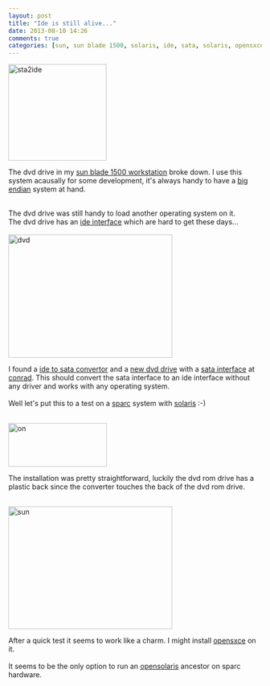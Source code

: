 ```yaml
---
layout: post
title: "Ide is still alive..."
date: 2013-08-10 14:26
comments: true
categories: [sun, sun blade 1500, solaris, ide, sata, solaris, opensxce] 
---
```

<img src="{{ '/images/sta2ide_0.jpg'  | relative_url }}" class="right" width="195" height="192" alt="sta2ide" /> 
<p>
The dvd drive in my <a href="http://en.wikipedia.org/wiki/Sun_Blade_(workstation)">sun blade 1500 workstation</a> broke down. I use this system acausally for some development, it's always handy to have a <a href="http://en.wikipedia.org/wiki/Endianness">big endian</a> system at hand.<br /><br />
</p>
The dvd drive was still handy to load another operating system on it.<br />The dvd drive has an <a href="http://en.wikipedia.org/wiki/Integrated_Drive_Electronics">ide interface</a> which are hard to get these days...<br /><br />
<img src="{{ '/images/sata_dvd_0.jpg'  | relative_url }}" class="left" width="326" height="245" alt="dvd"/>
<p>
I found a <a href="http://www.conrad.be/ce/nl/product/974497/IDE-naar-SATA-converter/SHOP_AREA_37572">ide to sata convertor</a> and a <a href="http://www.conrad.be/ce/nl/product/417054/Samsung-DVD-ROM-SATA-SH-118ABBEBE-bulk/SHOP_AREA_17682">new dvd drive</a> with a <a href="http://en.wikipedia.org/wiki/Serial_ATA">sata interface</a> at <a href="http://www.conrad.be">conrad</a>. This should convert the sata interface to an ide interface without any driver and works with any operating system.<br /><br />Well let's put this to a test on a <a href="http://en.wikipedia.org/wiki/SPARC">sparc</a> system with <a href="http://en.wikipedia.org/wiki/Solaris_%28operating_system">solaris</a> :-)<br /><br />
</p>
<img src="{{ '/images/sata2dvdondvd_0.jpg'  | relative_url }}" class="right" width="196" height="87" alt="on"/>
<p>
The installation was pretty straightforward, luckily the dvd rom drive has a plastic back since the converter touches the back of the dvd rom drive.<br /><br />  
</p>
<img src="{{ '/images/sun1500_alive_0.jpg'  | relative_url }}" class="right" width="326" height="244" alt="sun"/>
<p>
After a quick test it seems to work like a charm. I might install <a href="http://www.opensxce.org">opensxce</a> on it.<br /><br />It seems to be the only option to run an <a href="http://en.wikipedia.org/wiki/OpenSolaris">opensolaris</a> ancestor on sparc hardware.</p>
